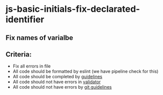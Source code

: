 # js-basic-initials-fix-declarated-identifier

## Fix names of varialbe

## Criteria:

- Fix all errors in file
- All code should be formatted by eslint (we have pipeline check for this)
- All code should be completed by [guidelines](https://github.com/rammfall-code/guidelines/blob/main/JS.md)
- All code should not have errors in [validator](https://validator.w3.org/nu/)
- All code should not have errors by [git guidelines](https://github.com/rammfall-code/guidelines/blob/main/GIT.md)
